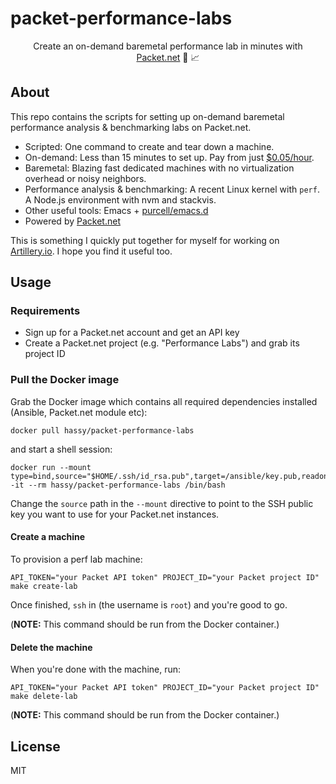 # packet-performance-labs

<p align="center">Create an on-demand baremetal performance lab in minutes with <a href="https://packet.net">Packet.net</a> 🔬 📈</p>

## About

This repo contains the scripts for setting up on-demand baremetal performance analysis & benchmarking labs on Packet.net.

- Scripted: One command to create and tear down a machine.
- On-demand: Less than 15 minutes to set up. Pay from just [$0.05/hour](https://www.packet.net/bare-metal/servers/type-0/).
- Baremetal: Blazing fast dedicated machines with no virtualization overhead or noisy neighbors.
- Performance analysis & benchmarking: A recent Linux kernel with `perf`. A Node.js environment with nvm and stackvis.
- Other useful tools: Emacs + [purcell/emacs.d](https://github.com/purcell/emacs.d)
- Powered by [Packet.net](https://packet.net)

This is something I quickly put together for myself for working on [Artillery.io](https://artillery.io). I hope you find it useful too.

## Usage

### Requirements

- Sign up for a Packet.net account and get an API key
- Create a Packet.net project (e.g. "Performance Labs") and grab its project ID

### Pull the Docker image


Grab the Docker image which contains all required dependencies installed (Ansible, Packet.net module etc):

```shell
docker pull hassy/packet-performance-labs
```

and start a shell session:

```shell
docker run --mount type=bind,source="$HOME/.ssh/id_rsa.pub",target=/ansible/key.pub,readonly -it --rm hassy/packet-performance-labs /bin/bash
```

Change the `source` path in the `--mount` directive to point to the SSH public key you want to use for your Packet.net instances.

#### Create a machine

To provision a perf lab machine:

```shell
API_TOKEN="your Packet API token" PROJECT_ID="your Packet project ID" make create-lab
```

Once finished, `ssh` in (the username is `root`) and you're good to go.

(**NOTE:** This command should be run from the Docker container.)

#### Delete the machine

When you're done with the machine, run:

```shell
API_TOKEN="your Packet API token" PROJECT_ID="your Packet project ID" make delete-lab
```

(**NOTE:** This command should be run from the Docker container.)


## License

MIT
